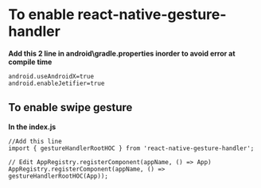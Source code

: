 # To enable react-native-gesture-handler

**Add this 2 line in android\gradle.properties inorder to avoid error at compile time**
```
android.useAndroidX=true
android.enableJetifier=true
```

## To enable swipe gesture

**In the index.js**
```
//Add this line
import { gestureHandlerRootHOC } from 'react-native-gesture-handler';

// Edit AppRegistry.registerComponent(appName, () => App)
AppRegistry.registerComponent(appName, () => gestureHandlerRootHOC(App));
```